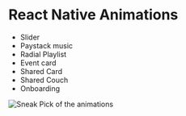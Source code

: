 # React Native Animations

- Slider
- Paystack music
- Radial Playlist
- Event card
- Shared Card
- Shared Couch
- Onboarding

![Sneak Pick of the animations](https://media.giphy.com/media/MdPlyXmIV5nrt4S3jG/giphy.gif)
